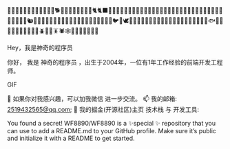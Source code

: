 🙈🙉🙊💥💫💦💨🐵🐒🦍🦧🐶🐕🦮🐕‍🦺🐩🐺🦊🦝🐱🐈🐈‍⬛🦁🐯🐅🐆🐴🐎🦄🦓🦌🦬🐮🐂🐃🐄🐷🐖🐗🐽🐏🐑🐐🐪🐫🦙🦒🐘🦏🦛🐭🐁🐀🐹🐰🐇🐿️🦫🦔🦇🐻🐻‍❄️🐨🐼🦥🦦🦨🦘🦡🐾🦃🐔🐓🐣🐤🐥🐦🐧🕊️🦅🦆🦢🦉🦩🦚🦜🐸🐊🐢🦎🐍🐲🐉🦕🦖🐳🐋🐬🦭🐟🐠🐡🦈🐙🐚🐌🦋🐛🐜🐝🪲🐞🦗🪳🕷️🕸️🦂🦟🦠🦀🦞🦐🦑

Hey，我是神奇的程序员

你好， 我是 神奇的程序员 ，出生于2004年，一位有1年工作经验的前端开发工程师。


GIF

💬 如果你对我感兴趣，可以加我微信 进一步交流。
📫 我的邮箱: 2519432565@qq.com;
📝 我的掘金(开源社区)主页
技术栈 与 开发工具:

    
You found a secret!
 WF8890/WF8890 is a ✨special ✨ repository that you can use to add a README.md to your GitHub profile.
Make sure it’s public and initialize it with a README to get started.
